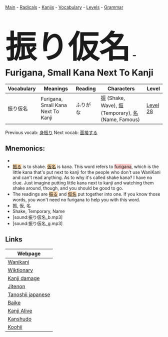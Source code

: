 <style> bigfont {font-size: 100px}</style>
[Main](../README.md) -
[Radicals](../radicals.md) -
[Kanjis](../kanjis.md) -
[Vocabulary](../vocabulary.md) -
[Levels](../levels.md) -
[Grammar](../grammar.md)
# <bigfont> 振り仮名</bigfont> - Furigana, Small Kana Next To Kanji 

| Vocabulary | Meanings | Reading | Characters | Level |
| --- | --- | --- | --- | --- |
| 振り仮名 | Furigana, Small Kana Next To Kanji | ふりがな |  [振](../kanjis/振.md) (Shake, Wave), [仮](../kanjis/仮.md) (Temporary), [名](../kanjis/名.md) (Name, Famous) | [Level 28](../levels/wk_level28.md) |

Previous vocab: [身振り](身振り.md) Next vocab: [面接する](面接する.md) 

## Mnemonics:

* 
* <span style="background-color:#fed8b1"> [振る](https://jisho.org/search/振る)</span> is to shake. <span style="background-color:#fed8b1"> [仮名](https://jisho.org/search/仮名)</span> is kana. This word refers to <span style="background-color:#ffcccb"> furigana</span>, which is the little kana that's put next to kanji for the people who don't use WaniKani and can't read anything. As to why it's called shake kana? I have no clue. Just imagine putting little kana next to kanji and watching them shake around, though, and you should be good to go.
* The readings are <span style="background-color:#fed8b1"> [振る](https://jisho.org/search/振る)</span> and <span style="background-color:#fed8b1"> [仮名](https://jisho.org/search/仮名)</span> put together into one. If you know those words, you won't need no furigana to help you with this word.
* 振, 仮, 名
* Shake, Temporary, Name
* [sound:振り仮名_b.mp3]
* [sound:振り仮名_g.mp3]


## Links 

| Webpage |
| --- |
| [Wanikani          ](https://www.wanikani.com/kanji/振り仮名) |
| [Wiktionary        ](https://en.wiktionary.org/wiki/振り仮名) |
| [Kanji damage      ](http://www.kanjidamage.com/kanji/search?utf8=✓&q=振り仮名) |
| [Jitenon           ](https://jitenon.com/kanji/振り仮名) |
| [Tanoshii japanese ](https://www.tanoshiijapanese.com/dictionary/kanji.cfm?k=振り仮名) |
| [Baike             ](https://baike.baidu.com/item/振り仮名) |
| [Kanji Alive       ](https://app.kanjialive.com/振り仮名) |
| [Kanshudo          ](https://www.kanshudo.com/searchmn?q=振り仮名) |
| [Koohii            ](https://kanji.koohii.com/study/kanji/振り仮名) |

